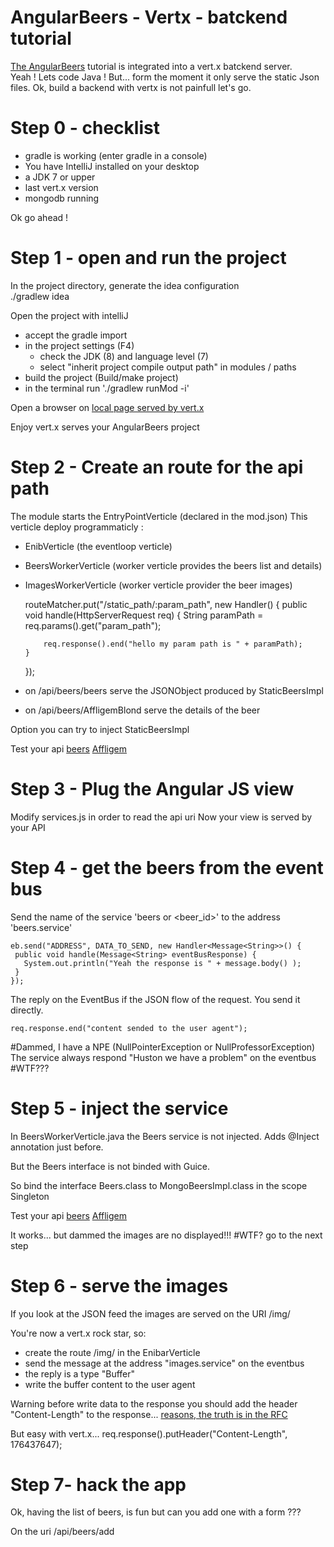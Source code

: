 # AngularBeers - Vertx - batckend tutorial #


[The AngularBeers](https://github.com/LostInBrittany/angular-beers) tutorial is integrated into a vert.x batckend server.                               
Yeah ! Lets code Java !
But... form the moment it only serve the static Json files.
Ok, build a backend with vertx is not painfull let's go.


# Step 0 - checklist #
 - gradle is working (enter gradle in a console)
 - You have IntelliJ installed on your desktop
 - a JDK 7 or upper
 - last vert.x version
 - mongodb running
 
Ok go ahead !
 
# Step 1 - open and run the project #
In the project directory, generate the idea configuration  
./gradlew idea 

Open the project with intelliJ 
 - accept the gradle import
 - in the project settings (F4)
   - check the JDK (8) and language level (7)
   - select "inherit project compile output path" in modules / paths
 - build the project (Build/make project)
 - in the terminal run './gradlew runMod -i'
 
 Open a browser on [local page served by vert.x](http://localhost:44081/index.html)
 
 Enjoy vert.x serves your AngularBeers project

# Step 2 - Create an route for the api path #

The module starts the EntryPointVerticle (declared in the mod.json)
This verticle deploy programmaticly :
  - EnibVerticle (the eventloop verticle)
  - BeersWorkerVerticle (worker verticle provides the beers list and details)
  - ImagesWorkerVerticle (worker verticle provider the beer images)
  
    routeMatcher.put("/static_path/:param_path", new Handler<HttpServerRequest>() {
        public void handle(HttpServerRequest req) {
            String paramPath = req.params().get("param_path");

            req.response().end("hello my param path is " + paramPath);
        }
    });
    
   - on /api/beers/beers serve the JSONObject produced by StaticBeersImpl
   - on /api/beers/AffligemBlond serve the details of the beer
   
   Option you can try to inject StaticBeersImpl 
    
   Test your api 
   [beers](http://localhost:44081/api/beers/beeers)
   [Affligem](http://localhost:44081/api/beers/AffligemBlond)
   
# Step 3 - Plug the Angular JS view
 
 Modify services.js in order to read the api uri 
 Now your view is served by your API
  
# Step 4 - get the beers from the event bus
  
  Send the name of the service 'beers or <beer_id>' to the address 'beers.service'
  
    eb.send("ADDRESS", DATA_TO_SEND, new Handler<Message<String>>() {
     public void handle(Message<String> eventBusResponse) {       
       System.out.println("Yeah the response is " + message.body() );
     }
    });
  
   The reply on the EventBus if the JSON flow of the request. You send it directly.
   
    req.response.end("content sended to the user agent");
   
   #Dammed, I have a NPE (NullPointerException or NullProfessorException) 
   The service always respond "Huston we have a problem" on the eventbus #WTF???
   
# Step 5 - inject the service
  In BeersWorkerVerticle.java the Beers service is not injected. Adds @Inject annotation just before.
  
  But the Beers interface is not binded with Guice.
  
  So bind the interface Beers.class to MongoBeersImpl.class in the scope Singleton

  Test your api 
  [beers](http://localhost:44081/api/beers/beeers)
  [Affligem](http://localhost:44081/api/beers/AffligemBlond)

  It works... but dammed the images are no displayed!!! #WTF? go to the next step

# Step 6 - serve the images

  If you look at the JSON feed the images are served on the URI /img/<filename>
  
  You're now a vert.x rock star, so:
   
   - create the route /img/<filename> in the EnibarVerticle
   - send the message <filename> at the address "images.service" on the eventbus
   - the reply is a type "Buffer"
   - write the buffer content to the user agent
   
 Warning before write data to the response you should add the header "Content-Length" to the response... 
 [reasons, the truth is in the RFC](http://www.w3.org/Protocols/rfc2616/rfc2616-sec14.html)
 
 But easy with vert.x... req.response().putHeader("Content-Length", 176437647);
# Step 7- hack the app

Ok, having the list of beers, is fun but can you add one with a form ???

On the uri /api/beers/add

